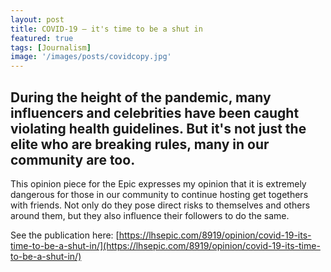 ```yaml
---
layout: post
title: COVID-19 — it's time to be a shut in
featured: true
tags: [Journalism]
image: '/images/posts/covidcopy.jpg'
---
```


## During the height of the pandemic, many influencers and celebrities have been caught violating health guidelines. But it's not just the elite who are breaking rules, many in our community are too.

This opinion piece for the Epic expresses my opinion that it is extremely dangerous for those in our community to continue hosting get togethers with friends. Not only do they pose direct risks to themselves and others around them, but they also influence their followers to do the same.

See the publication here: [https://lhsepic.com/8919/opinion/covid-19-its-time-to-be-a-shut-in/](https://lhsepic.com/8919/opinion/covid-19-its-time-to-be-a-shut-in/)